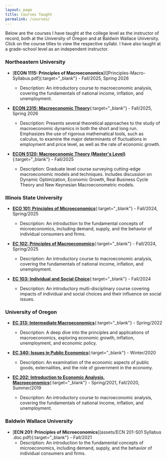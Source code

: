 ```yaml
---
layout: page
title: Courses Taught
permalink: /courses/
---
```


Below are the courses I have taught at the college level as the instructor of record, both at the University of Oregon and at Baldwin Wallace University. Click on the course titles to view the respective syllabi. I have also taught at a grade-school level as an independent instructor. 

### Northeastern University

- [**ECON 1115: Principles of Macroeconomics**]([Principles-Macro-Syllabus.pdf]{:target="_blank"} - Fall/2025, Spring 2026 
  - Description: An introductory course to macroeconomic analysis, covering the fundamentals of national income, inflation, and unemployment.
 
- [**ECON 2315: Macroeconomic Theory**]([Intermediate%20Macroeconomics%20Syllabus.pdf]){:target="_blank"} - Fall/2025, Spring 2026 
  - Description: Presents several theoretical approaches to the study of macroeconomic dynamics in both the short and long run. Emphasizes the use of rigorous mathematical
tools, such as calculus, to examine the major determinants of fluctuations in employment and price level, as well as the rate of economic growth.

- [**ECON 5120: Macroeconomic Theory (Master's Level)**]([ECON-5120-syllabus.pdf]){:target="_blank"} - Fall/2025
  - Description: Graduate level course surveying cutting-edge macroeconomic models and techniques. Includes discussion on Dynamic Optimization, Economic Growth, Real Business Cycle Theory and New Keynesian Macroeconometric models. 

### Illinois State University

- [**ECO 101: Principles of Microeconomics**](assets/eco_101_007_spring_2025_syllabus.pdf){:target="_blank"} - Fall/2024, Spring/2025
  - Description: An introduction to the fundamental concepts of microeconomics, including demand, supply, and the behavior of individual consumers and firms.

- [**EC 102: Principles of Macroeconomics**](assets/eco_102_002_spring_2025_syllabus.pdf){:target="_blank"} - Fall/2024, Spring/2025 
  - Description: An introductory course to macroeconomic analysis, covering the fundamentals of national income, inflation, and unemployment.

- [**EC 103: Individual and Social Choice**](assets/micro_syll.pdf){:target="_blank"} - Fall/2024
  - Description: An introductory multi-disciplinary course covering impacts of individual and social choices and their influence on social issues.


### University of Oregon

- [**EC 313: Intermediate Macroeconomics**](assets/EC_313_syllabus.pdf){:target="_blank"} - Spring/2022 
  - Description: A deep dive into the principles and applications of macroeconomics, exploring economic growth, inflation, unemployment, and economic policy.

- [**EC 340: Issues in Public Economics**](assets/EC_340_Syllabus.pdf){:target="_blank"} - Winter/2020 
  - Description: An examination of the economic aspects of public goods, externalities, and the role of government in the economy.

- [**EC 202: Introduction to Economic Analysis, Macroeconomics**](assets/Syllabus.pdf){:target="_blank"} - Spring/2021, Fall/2020, Summer/2019 
  - Description: An introductory course to macroeconomic analysis, covering the fundamentals of national income, inflation, and unemployment.

### Baldwin Wallace University

- [**ECN 201: Principles of Microeconomics**](assets/ECN 201-S01 Syllabus .doc.pdf){:target="_blank"} - Fall/2021 
  - Description: An introduction to the fundamental concepts of microeconomics, including demand, supply, and the behavior of individual consumers and firms.
